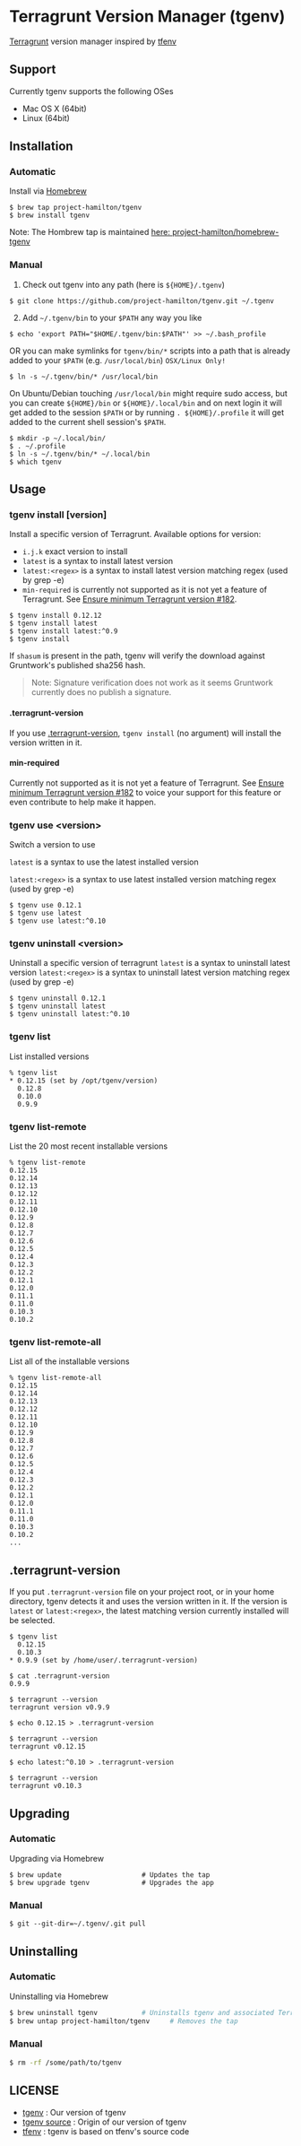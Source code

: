 # Terragrunt Version Manager (tgenv)
[Terragrunt](https://github.com/gruntwork-io/terragrunt) version manager inspired by [tfenv](https://github.com/tfutils/tfenv)


## Support
Currently tgenv supports the following OSes
- Mac OS X (64bit)
- Linux (64bit)


## Installation
### Automatic
Install via [Homebrew](https://docs.brew.sh/Installation)

  ```console
  $ brew tap project-hamilton/tgenv
  $ brew install tgenv
  ```

Note: The Hombrew tap is maintained [here: project-hamilton/homebrew-tgenv](https://github.com/project-hamilton/homebrew-tgenv)


### Manual

1. Check out tgenv into any path (here is `${HOME}/.tgenv`)

  ```console
  $ git clone https://github.com/project-hamilton/tgenv.git ~/.tgenv
  ```

2. Add `~/.tgenv/bin` to your `$PATH` any way you like

  ```console
  $ echo 'export PATH="$HOME/.tgenv/bin:$PATH"' >> ~/.bash_profile
  ```

  OR you can make symlinks for `tgenv/bin/*` scripts into a path that is already added to your `$PATH` (e.g. `/usr/local/bin`) `OSX/Linux Only!`

  ```console
  $ ln -s ~/.tgenv/bin/* /usr/local/bin
  ```

  On Ubuntu/Debian touching `/usr/local/bin` might require sudo access, but you can create `${HOME}/bin` or `${HOME}/.local/bin` and on next login it will get added to the session `$PATH`
  or by running `. ${HOME}/.profile` it will get added to the current shell session's `$PATH`.

  ```console
  $ mkdir -p ~/.local/bin/
  $ . ~/.profile
  $ ln -s ~/.tgenv/bin/* ~/.local/bin
  $ which tgenv
  ```


## Usage
### tgenv install [version]
Install a specific version of Terragrunt.  Available options for version:
- `i.j.k` exact version to install
- `latest` is a syntax to install latest version
- `latest:<regex>` is a syntax to install latest version matching regex (used by grep -e)
- `min-required` is currently not supported as it is not yet a feature of Terragrunt. See [Ensure minimum Terragrunt version #182](https://github.com/gruntwork-io/terragrunt/issues/182).

```console
$ tgenv install 0.12.12
$ tgenv install latest
$ tgenv install latest:^0.9
$ tgenv install
```

If `shasum` is present in the path, tgenv will verify the download against Gruntwork's published sha256 hash.

> Note: Signature verification does not work as it seems Gruntwork currently does no publish a signature.

#### .terragrunt-version
If you use [.terragrunt-version](#terragrunt-version), `tgenv install` (no argument) will install the version written in it.

#### min-required
Currently not supported as it is not yet a feature of Terragrunt. See [Ensure minimum Terragrunt version #182](https://github.com/gruntwork-io/terragrunt/issues/182) to voice your support for this feature or even contribute to help make it happen.



### tgenv use &lt;version>
Switch a version to use

`latest` is a syntax to use the latest installed version

`latest:<regex>` is a syntax to use latest installed version matching regex (used by grep -e)

```console
$ tgenv use 0.12.1
$ tgenv use latest
$ tgenv use latest:^0.10
```

### tgenv uninstall &lt;version>
Uninstall a specific version of terragrunt
`latest` is a syntax to uninstall latest version
`latest:<regex>` is a syntax to uninstall latest version matching regex (used by grep -e)

```console
$ tgenv uninstall 0.12.1
$ tgenv uninstall latest
$ tgenv uninstall latest:^0.10
```

### tgenv list
List installed versions

```console
% tgenv list
* 0.12.15 (set by /opt/tgenv/version)
  0.12.8
  0.10.0
  0.9.9
```

### tgenv list-remote
List the 20 most recent installable versions

```console
% tgenv list-remote
0.12.15
0.12.14
0.12.13
0.12.12
0.12.11
0.12.10
0.12.9
0.12.8
0.12.7
0.12.6
0.12.5
0.12.4
0.12.3
0.12.2
0.12.1
0.12.0
0.11.1
0.11.0
0.10.3
0.10.2
```

### tgenv list-remote-all
List all of the installable versions

```console
% tgenv list-remote-all
0.12.15
0.12.14
0.12.13
0.12.12
0.12.11
0.12.10
0.12.9
0.12.8
0.12.7
0.12.6
0.12.5
0.12.4
0.12.3
0.12.2
0.12.1
0.12.0
0.11.1
0.11.0
0.10.3
0.10.2
...
```

## .terragrunt-version
If you put `.terragrunt-version` file on your project root, or in your home directory, tgenv detects it and uses the version written in it. If the version is `latest` or `latest:<regex>`, the latest matching version currently installed will be selected.

```console
$ tgenv list
  0.12.15
  0.10.3
* 0.9.9 (set by /home/user/.terragrunt-version)

$ cat .terragrunt-version
0.9.9

$ terragrunt --version
terragrunt version v0.9.9

$ echo 0.12.15 > .terragrunt-version

$ terragrunt --version
terragrunt v0.12.15

$ echo latest:^0.10 > .terragrunt-version

$ terragrunt --version
terragrunt v0.10.3
```


## Upgrading
### Automatic
Upgrading via Homebrew

```console
$ brew update                    # Updates the tap
$ brew upgrade tgenv             # Upgrades the app
```

### Manual

```console
$ git --git-dir=~/.tgenv/.git pull
```


## Uninstalling
### Automatic
Uninstalling via Homebrew

```sh
$ brew uninstall tgenv           # Uninstalls tgenv and associated Terragrunt release(s)
$ brew untap project-hamilton/tgenv     # Removes the tap
```

### Manual

```bash
$ rm -rf /some/path/to/tgenv
```


## LICENSE
- [tgenv](https://github.com/project-hamilton/tgenv/blob/master/LICENSE) : Our version of tgenv
- [tgenv source](https://github.com/sigsegv13/tgenv/blob/master/LICENSE) : Origin of our version of tgenv
- [tfenv](https://github.com/tfutils/tfenv/blob/master/LICENSE) : tgenv is based on tfenv's source code

